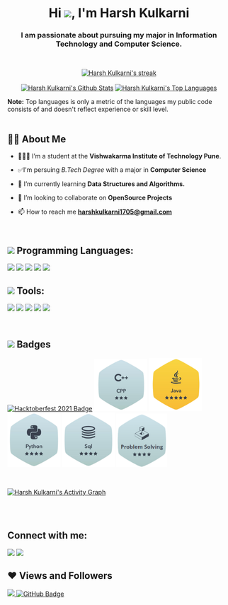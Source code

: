 <h1 align="center">Hi <img src="https://raw.githubusercontent.com/MartinHeinz/MartinHeinz/master/wave.gif" width="30px">, I'm Harsh Kulkarni</h1>
<h3 align="center">I am passionate about pursuing my major in Information Technology and Computer Science.</h3>

<br/>

<p align="center">
<a href="https://github.com/SubhamRaoniar28/github-readme-streak-stats" target="_blank">
<img title="🔥 Get streak stats for your profile at git.io/streak-stats" alt="Harsh Kulkarni's streak" src="https://github-readme-streak-stats.herokuapp.com/?user=harshkulkarni17&theme=black-ice&hide_border=true&stroke=0000&background=060A0CD0"/>
</a>
<br/>
<br/>
<a href="https://github.com/SubhamRaoniar28/github-readme-stats" target="_blank"><img alt="Harsh Kulkarni's Github Stats" width="49%" src="https://github-readme-stats.vercel.app/api?username=harshkulkarni17&show_icons=true&count_private=true&theme=react&hide_border=true&bg_color=0D1117" /></a>
<a href="https://github.com/SubhamRaoniar28/github-readme-stats" target="_blank"><img alt="Harsh Kulkarni's Top Languages" width="45%" src="https://github-readme-stats.vercel.app/api/top-langs/?username=harshkulkarni17&langs_count=8&count_private=true&layout=compact&theme=react&hide_border=true&bg_color=0D1117" /></a>
</p>
<b>Note:</b> Top languages is only a metric of the languages my public code consists of and doesn't reflect experience or skill level.

<br/>
<br/>

## 🙋‍♂️ About Me

- 👨🏻‍💻 I’m a student at the **Vishwakarma Institute of Technology Pune**.

- ✅I'm persuing *B.Tech Degree* with a major in **Computer Science**

- 🌱 I’m currently learning **Data Structures and Algorithms.**

- 👯 I’m looking to collaborate on **OpenSource Projects**

- 📫 How to reach me **harshkulkarni1705@gmail.com**

<br/>

## <img src="https://img.icons8.com/external-kiranshastry-gradient-kiranshastry/20/000000/external-coding-interface-kiranshastry-gradient-kiranshastry-1.png"/> Programming Languages:

<p align="left"> 
    <img src="https://img.shields.io/badge/c++-%2300599C.svg?style=for-the-badge&logo=c%2B%2B&logoColor=white"/>
    <img src="https://img.shields.io/badge/java-%23ED8B00.svg?style=for-the-badge&logo=java&logoColor=white"/>
    <img src="https://img.shields.io/badge/python-3670A0?style=for-the-badge&logo=python&logoColor=ffdd54"/>
    <img src="https://img.shields.io/badge/html5-%23E34F26.svg?style=for-the-badge&logo=html5&logoColor=white"/>
    <img src="https://img.shields.io/badge/css3-%231572B6.svg?style=for-the-badge&logo=css3&logoColor=white"/>
</p>

## <img src="https://img.icons8.com/fluency/20/000000/laptop-coding.png"/> Tools:

<p align="left">
    <img src="https://img.shields.io/badge/jupyter-%23FA0F00.svg?style=for-the-badge&logo=jupyter&logoColor=white"/>
    <img src="https://img.shields.io/badge/Visual%20Studio%20Code-0078d7.svg?style=for-the-badge&logo=visual-studio-code&logoColor=white"/>
    <img src="https://img.shields.io/badge/IntelliJIDEA-000000.svg?style=for-the-badge&logo=intellij-idea&logoColor=white"/>
    <img src="https://img.shields.io/badge/pycharm-143?style=for-the-badge&logo=pycharm&logoColor=black&color=black&labelColor=green"/>
    <img src="https://img.shields.io/badge/Android%20Studio-3DDC84.svg?style=for-the-badge&logo=android-studio&logoColor=white"/>
</p>

<!-- [![React Badge](https://img.shields.io/badge/-React-61DBFB?style=for-the-badge&labelColor=black&logo=react&logoColor=61DBFB)](#)  [![Javascript Badge](https://img.shields.io/badge/-Javascript-F0DB4F?style=for-the-badge&labelColor=black&logo=javascript&logoColor=F0DB4F)](#) [![Typescript Badge](https://img.shields.io/badge/-Typescript-007acc?style=for-the-badge&labelColor=black&logo=typescript&logoColor=007acc)](#) [![Nodejs Badge](https://img.shields.io/badge/-Nodejs-3C873A?style=for-the-badge&labelColor=black&logo=node.js&logoColor=3C873A)](#) [![GraphQL Badge](https://img.shields.io/badge/-GraphQl-e535ab?style=for-the-badge&labelColor=black&logo=node.js&logoColor=e535ab)](#) -->
<br/>

## <img src="https://img.icons8.com/offices/15/000000/trophy.png"/> Badges

<p align="left">
<a href="https://dev.to/harshkulkarni17" target="_blank"><img alt="Hacktoberfest 2021 Badge" src="https://res.cloudinary.com/practicaldev/image/fetch/s--cm4PWdMq--/c_limit,f_auto,fl_progressive,q_80,w_110/https://dev-to-uploads.s3.amazonaws.com/uploads/badge/badge_image/131/hacktoberfest-2021-badge.png"/></a>
<a href="https://www.hackerrank.com/harsh_kulkarni19" target="_blank"><img width="120" alt="Hakerrank CPP Badge" src="./Badges/cpp.png"/></a>
<a href="https://www.hackerrank.com/harsh_kulkarni19" target="_blank"><img width="120" alt="Hakerrank JAVA Badge" src="./Badges/java.png"/></a>
<a href="https://www.hackerrank.com/harsh_kulkarni19" target="_blank"><img width="120" alt="Hakerrank Python Badge" src="./Badges/python.png"/></a>
<a href="https://www.hackerrank.com/harsh_kulkarni19" target="_blank"><img width="118" alt="Hakerrank SQL Badge" src="./Badges/sql.png"/></a>
<a href="https://www.hackerrank.com/harsh_kulkarni19" target="_blank"><img width="115" alt="Hakerrank SQL Badge" src="./Badges/ps.png"/></a>
</p>

<br/>

<a href="https://github.com/SubhamRaoniar28/github-readme-activity-graph" target="_blank"><img alt="Harsh Kulkarni's Activity Graph" src="https://activity-graph.herokuapp.com/graph?username=harshkulkarni17&bg_color=0D1117&color=5BCDEC&line=5BCDEC&point=FFFFFF&hide_border=true" /></a>

<br/>
<br/>

## Connect with me:
<p align="left">

<a href = "https://www.linkedin.com/in/harsh-kulkarni-57ab021a1/" target="_blank"><img src="https://img.icons8.com/fluent/48/000000/linkedin.png"/></a>
<a href = "https://www.instagram.com/subhamraoniar/" target="_blank"><img src="https://img.icons8.com/fluent/48/000000/instagram-new.png"/></a>
</p>

## ❤ Views and Followers
<a href="https://github.com/SubhamRaoniar28/github-profile-views-counter" target="_blank">
    <img src="https://komarev.com/ghpvc/?username=harshkulkarni17">
</a>
<a href="https://github.com/SubhamRaoniar28?tab=followers" target="_blank"><img src="https://img.shields.io/github/followers/harshkulkarni17?label=Followers&style=social" alt="GitHub Badge"></a>
